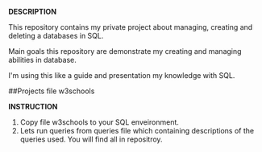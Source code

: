 **DESCRIPTION**

This repository contains my private project about managing, creating and deleting a databases in SQL.

Main goals this repository are demonstrate my creating and managing abilities in database.

I'm using this like a guide and presentation my knowledge with SQL.

##Projects file w3schools

**INSTRUCTION**

1. Copy file w3schools to your SQL enveironment.
2. Lets run queries from queries file which containing descriptions of the queries used. You will find all in repositroy.
